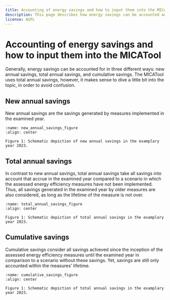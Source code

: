 ```yaml
---
title: Accounting of energy savings and how to input them into the MICATool
description: This page describes how energy savings can be accounted and how to input them into the tool
license: AGPL
---
```


<!--
© 2024 - 2025 Fraunhofer-Gesellschaft e.V., München

SPDX-License-Identifier: AGPL-3.0-or-later
-->

Accounting of energy savings and how to input them into the MICATool
===

Generally, energy savings can be accounted for in three different ways: new annual savings, total annual savings, and 
cumulative savings. The MICATool uses total annual savings, however, it makes sense to dive a little bit into the topic,
in order to avoid confusion.

New annual savings
-

New annual savings are the savings generated by measures implemented in the examined year. 

```{figure} ./new_annual_savings.png
:name: new_annual_savings_figure
:align: center

Figure 1: Schematic depiction of new annual savings in the examplary year 2023.
```

Total annual savings
-

In contrast to new annual savings, total annual savings take all savings into account that accrue in the examined year
compared to a scenario in which the assessed energy efficiency measures have not been implemented. Thus, all savings 
generated in the examined year by older measures are also considered, as long as the lifetime of the measure is not
over.

```{figure} ./total_annual_savings.png
:name: total_annual_savings_figure
:align: center

Figure 1: Schematic depiction of total annual savings in the examplary year 2023.
```

Cumulative savings
-

Cumulative savings consider all savings achieved since the inception of the assessed energy efficiency measures until 
the examined year in comparison to a scenario without these savings. Yet, savings are still only accounted within the 
measures' lifetime.

```{figure} ./cumulative_savings.png
:name: cumulative_savings_figure
:align: center

Figure 1: Schematic depiction of total annual savings in the examplary year 2023.
```